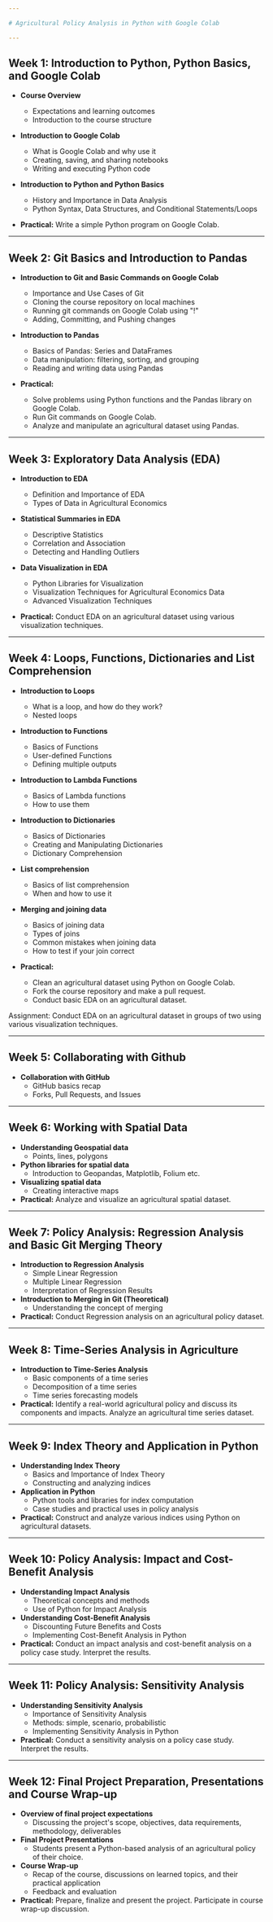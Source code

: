 ```yaml
---

# Agricultural Policy Analysis in Python with Google Colab

---
```


## Week 1: Introduction to Python, Python Basics, and Google Colab
* **Course Overview**
  * Expectations and learning outcomes
  * Introduction to the course structure

* **Introduction to Google Colab**
  * What is Google Colab and why use it
  * Creating, saving, and sharing notebooks
  * Writing and executing Python code

* **Introduction to Python and Python Basics**
  * History and Importance in Data Analysis
  * Python Syntax, Data Structures, and Conditional Statements/Loops

* **Practical:** Write a simple Python program on Google Colab.

---

## Week 2: Git Basics and Introduction to Pandas

* **Introduction to Git and Basic Commands on Google Colab**
  * Importance and Use Cases of Git
  * Cloning the course repository on local machines
  * Running git commands on Google Colab using "!"
  * Adding, Committing, and Pushing changes

* **Introduction to Pandas**
  * Basics of Pandas: Series and DataFrames
  * Data manipulation: filtering, sorting, and grouping
  * Reading and writing data using Pandas

* **Practical:** 
  * Solve problems using Python functions and the Pandas library on Google Colab.
  * Run Git commands on Google Colab.
  * Analyze and manipulate an agricultural dataset using Pandas.

---

## Week 3: Exploratory Data Analysis (EDA)

* **Introduction to EDA**
  * Definition and Importance of EDA
  * Types of Data in Agricultural Economics
 
* **Statistical Summaries in EDA**
  * Descriptive Statistics
  * Correlation and Association
  * Detecting and Handling Outliers

* **Data Visualization in EDA**
  * Python Libraries for Visualization
  * Visualization Techniques for Agricultural Economics Data
  * Advanced Visualization Techniques

* **Practical:** Conduct EDA on an agricultural dataset using various visualization techniques.

---

## Week 4: Loops, Functions, Dictionaries and List Comprehension

* **Introduction to Loops**
  * What is a loop, and how do they work?
  * Nested loops

* **Introduction to Functions**
  * Basics of Functions
  * User-defined Functions
  * Defining multiple outputs

* **Introduction to Lambda Functions**
  * Basics of Lambda functions
  * How to use them

* **Introduction to Dictionaries**
  * Basics of Dictionaries
  * Creating and Manipulating Dictionaries
  * Dictionary Comprehension

* **List comprehension**
  * Basics of list comprehension
  * When and how to use it
    
* **Merging and joining data**
  * Basics of joining data
  * Types of joins
  * Common mistakes when joining data
  * How to test if your join correct
  
* **Practical:** 
  * Clean an agricultural dataset using Python on Google Colab.
  * Fork the course repository and make a pull request.
  * Conduct basic EDA on an agricultural dataset.

Assignment: Conduct EDA on an agricultural dataset in groups of two using various visualization techniques.

---

## Week 5: Collaborating with Github
* **Collaboration with GitHub**
  * GitHub basics recap
  * Forks, Pull Requests, and Issues

---

## Week 6: Working with Spatial Data
* **Understanding Geospatial data**
  * Points, lines, polygons
* **Python libraries for spatial data**
  * Introduction to Geopandas, Matplotlib, Folium etc.
* **Visualizing spatial data**
  * Creating interactive maps
* **Practical:** Analyze and visualize an agricultural spatial dataset.
---

## Week 7: Policy Analysis: Regression Analysis and Basic Git Merging Theory
* **Introduction to Regression Analysis**
  * Simple Linear Regression
  * Multiple Linear Regression
  * Interpretation of Regression Results
* **Introduction to Merging in Git (Theoretical)**
  * Understanding the concept of merging
* **Practical:** Conduct Regression analysis on an agricultural policy dataset.

---

## Week 8: Time-Series Analysis in Agriculture
* **Introduction to Time-Series Analysis**
  * Basic components of a time series
  * Decomposition of a time series
  * Time series forecasting models
* **Practical:** Identify a real-world agricultural policy and discuss its components and impacts. Analyze an agricultural time series dataset.

---

## Week 9: Index Theory and Application in Python
* **Understanding Index Theory**
  * Basics and Importance of Index Theory
  * Constructing and analyzing indices
* **Application in Python**
  * Python tools and libraries for index computation
  * Case studies and practical uses in policy analysis
* **Practical:** Construct and analyze various indices using Python on agricultural datasets.

---

## Week 10: Policy Analysis: Impact and Cost-Benefit Analysis
* **Understanding Impact Analysis**
  * Theoretical concepts and methods
  * Use of Python for Impact Analysis
* **Understanding Cost-Benefit Analysis**
  * Discounting Future Benefits and Costs
  * Implementing Cost-Benefit Analysis in Python
* **Practical:** Conduct an impact analysis and cost-benefit analysis on a policy case study. Interpret the results.

---

## Week 11: Policy Analysis: Sensitivity Analysis
* **Understanding Sensitivity Analysis**
  * Importance of Sensitivity Analysis
  * Methods: simple, scenario, probabilistic
  * Implementing Sensitivity Analysis in Python
* **Practical:** Conduct a sensitivity analysis on a policy case study. Interpret the results.

---

## Week 12: Final Project Preparation, Presentations and Course Wrap-up
* **Overview of final project expectations**
  * Discussing the project's scope, objectives, data requirements, methodology, deliverables
* **Final Project Presentations**
  * Students present a Python-based analysis of an agricultural policy of their choice.
* **Course Wrap-up**
  * Recap of the course, discussions on learned topics, and their practical application
  * Feedback and evaluation
* **Practical:** Prepare, finalize and present the project. Participate in course wrap-up discussion.
